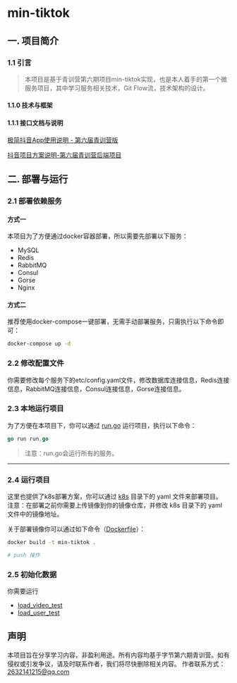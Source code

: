 # min-tiktok

## 一. 项目简介

### 1.1 引言

> 本项目是基于青训营第六期项目min-tiktok实现，也是本人着手的第一个微服务项目，其中学习服务相关技术，Git Flow流，技术架构的设计。

#### 1.1.0 技术与框架

#### 1.1.1 接口文档与说明

[极简抖音App使用说明 - 第六届青训营版](https://bytedance.larkoffice.com/docx/NMneddpKCoXZJLxHePUcTzGgnmf)

[抖音项目方案说明-第六届青训营后端项目](https://bytedance.larkoffice.com/docx/BhEgdmoI3ozdBJxly71cd30vnRc)

## 二. 部署与运行

### 2.1 部署依赖服务

#### 方式一

本项目为了方便通过docker容器部署，所以需要先部署以下服务：

- MySQL
- Redis
- RabbitMQ
- Consul
- Gorse
- Nginx

#### 方式二

推荐使用docker-compose一键部署，无需手动部署服务，只需执行以下命令即可：

```bash
docker-compose up -d
```

### 2.2 修改配置文件

你需要修改每个服务下的etc/config.yaml文件，修改数据库连接信息，Redis连接信息，RabbitMQ连接信息，Consul连接信息，Gorse连接信息。

### 2.3 本地运行项目

为了方便在本项目下，你可以通过 [run.go](run.go) 运行项目，执行以下命令：

```go
go run run.go
```

> 注意：run.go会运行所有的服务。
--- 

### 2.4 运行项目

这里也提供了k8s部署方案，你可以通过 [k8s](k8s) 目录下的 yaml 文件来部署项目。
注意：在部署之前你需要上传镜像到你的镜像仓库，并修改 k8s 目录下的 yaml 文件中的镜像地址。

关于部署镜像你可以通过如下命令（[Dockerfile](Dockerfile)）：

```bash
docker build -t min-tiktok .

# push 操作
```

### 2.5 初始化数据

你需要运行

- [load_video_test](services/publish/load_video_test.go)
- [load_user_test](services/auths/load_user_test.go)




## 声明

本项目旨在分享学习内容，非盈利用途。所有内容均基于字节第六期青训营。如有侵权或引发争议，请及时联系作者，我们将尽快删除相关内容。
作者联系方式：2632141215@qq.com